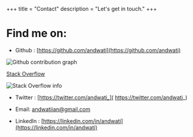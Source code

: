 +++
title = "Contact"
description = "Let's get in touch."
+++
# Find me on:

- Github : [https://github.com/andwati](https://github.com/andwati)

![Github contribution graph](https://ghchart.rshah.org/andwati)

[Stack Overflow]( https://stackoverflow.com/users/12246264/ian)

![Stack Overflow info](https://stackoverflow-card.vercel.app/?userID=12246264&theme=solarized-light)

- Twitter : [https://twitter.com/andwati_]( https://twitter.com/andwati_)

- Email: [andwatiian@gmail.com](mailto:andwatiian@gmail.com)

- LinkedIn : [https://linkedin.com/in/andwati](https://linkedin.com/in/andwati)